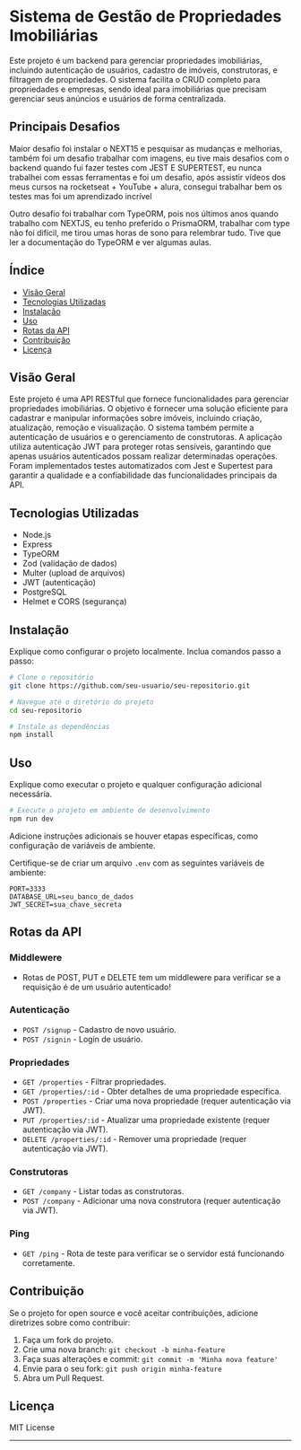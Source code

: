 # Sistema de Gestão de Propriedades Imobiliárias

Este projeto é um backend para gerenciar propriedades imobiliárias, incluindo autenticação de usuários, cadastro de imóveis, construtoras, e filtragem de propriedades. O sistema facilita o CRUD completo para propriedades e empresas, sendo ideal para imobiliárias que precisam gerenciar seus anúncios e usuários de forma centralizada.

## Principais Desafios 
Maior desafio foi instalar o NEXT15 e pesquisar as mudanças e melhorias, também foi um desafio trabalhar com imagens, eu tive mais desafios com o backend quando fui fazer testes com JEST E SUPERTEST, eu nunca trabalhei com essas ferramentas e foi um desafio, após assistir vídeos dos meus cursos na rocketseat + YouTube + alura, consegui trabalhar bem os testes mas foi um aprendizado incrível

Outro desafio foi trabalhar com TypeORM, pois nos últimos anos quando trabalho com NEXTJS, eu tenho preferido o PrismaORM, trabalhar com type não foi difícil, me tirou umas horas de sono para relembrar tudo. Tive que ler a documentação do TypeORM e ver algumas aulas. 

## Índice

- [Visão Geral](#visão-geral)
- [Tecnologias Utilizadas](#tecnologias-utilizadas)
- [Instalação](#instalação)
- [Uso](#uso)
- [Rotas da API](#rotas-da-api)
- [Contribuição](#contribuição)
- [Licença](#licença)

## Visão Geral

Este projeto é uma API RESTful que fornece funcionalidades para gerenciar propriedades imobiliárias. O objetivo é fornecer uma solução eficiente para cadastrar e manipular informações sobre imóveis, incluindo criação, atualização, remoção e visualização. O sistema também permite a autenticação de usuários e o gerenciamento de construtoras. A aplicação utiliza autenticação JWT para proteger rotas sensíveis, garantindo que apenas usuários autenticados possam realizar determinadas operações.
Foram implementados testes automatizados com Jest e Supertest para garantir a qualidade e a confiabilidade das funcionalidades principais da API.

## Tecnologias Utilizadas

- Node.js
- Express
- TypeORM
- Zod (validação de dados)
- Multer (upload de arquivos)
- JWT (autenticação)
- PostgreSQL
- Helmet e CORS (segurança)

## Instalação

Explique como configurar o projeto localmente. Inclua comandos passo a passo:

```bash
# Clone o repositório
git clone https://github.com/seu-usuario/seu-repositorio.git

# Navegue até o diretório do projeto
cd seu-repositorio

# Instale as dependências
npm install
```

## Uso

Explique como executar o projeto e qualquer configuração adicional necessária.

```bash
# Execute o projeto em ambiente de desenvolvimento
npm run dev
```

Adicione instruções adicionais se houver etapas específicas, como configuração de variáveis de ambiente.

Certifique-se de criar um arquivo `.env` com as seguintes variáveis de ambiente:

```
PORT=3333
DATABASE_URL=seu_banco_de_dados
JWT_SECRET=sua_chave_secreta
```

## Rotas da API

### Middlewere

- Rotas de POST, PUT e DELETE tem um middlewere para verificar se a requisição é de um usuário autenticado!


### Autenticação

- `POST /signup` - Cadastro de novo usuário.
- `POST /signin` - Login de usuário.

### Propriedades

- `GET /properties` - Filtrar propriedades.
- `GET /properties/:id` - Obter detalhes de uma propriedade específica.
- `POST /properties` - Criar uma nova propriedade (requer autenticação via JWT).
- `PUT /properties/:id` - Atualizar uma propriedade existente (requer autenticação via JWT).
- `DELETE /properties/:id` - Remover uma propriedade (requer autenticação via JWT).

### Construtoras

- `GET /company` - Listar todas as construtoras.
- `POST /company` - Adicionar uma nova construtora (requer autenticação via JWT).

### Ping

- `GET /ping` - Rota de teste para verificar se o servidor está funcionando corretamente.

## Contribuição

Se o projeto for open source e você aceitar contribuições, adicione diretrizes sobre como contribuir:

1. Faça um fork do projeto.
2. Crie uma nova branch: `git checkout -b minha-feature`
3. Faça suas alterações e commit: `git commit -m 'Minha nova feature'`
4. Envie para o seu fork: `git push origin minha-feature`
5. Abra um Pull Request.

## Licença

MIT License

---

